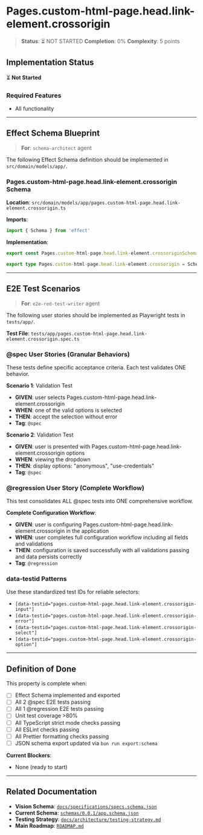 # Pages.custom-html-page.head.link-element.crossorigin

> **Status**: ⏳ NOT STARTED
> **Completion**: 0%
> **Complexity**: 5 points

## Implementation Status

⏳ **Not Started**

### Required Features

- All functionality

---

## Effect Schema Blueprint

> **For**: `schema-architect` agent

The following Effect Schema definition should be implemented in `src/domain/models/app/`.

### Pages.custom-html-page.head.link-element.crossorigin Schema

**Location**: `src/domain/models/app/pages.custom-html-page.head.link-element.crossorigin.ts`

**Imports**:

```typescript
import { Schema } from 'effect'
```

**Implementation**:

```typescript
export const Pages.custom-html-page.head.link-element.crossoriginSchema = Schema.Literal("anonymous", "use-credentials")

export type Pages.custom-html-page.head.link-element.crossorigin = Schema.Schema.Type<typeof Pages.custom-html-page.head.link-element.crossoriginSchema>
```

---

## E2E Test Scenarios

> **For**: `e2e-red-test-writer` agent

The following user stories should be implemented as Playwright tests in `tests/app/`.

**Test File**: `tests/app/pages.custom-html-page.head.link-element.crossorigin.spec.ts`

### @spec User Stories (Granular Behaviors)

These tests define specific acceptance criteria. Each test validates ONE behavior.

**Scenario 1**: Validation Test

- **GIVEN**: user selects Pages.custom-html-page.head.link-element.crossorigin
- **WHEN**: one of the valid options is selected
- **THEN**: accept the selection without error
- **Tag**: `@spec`

**Scenario 2**: Validation Test

- **GIVEN**: user is presented with Pages.custom-html-page.head.link-element.crossorigin options
- **WHEN**: viewing the dropdown
- **THEN**: display options: "anonymous", "use-credentials"
- **Tag**: `@spec`

### @regression User Story (Complete Workflow)

This test consolidates ALL @spec tests into ONE comprehensive workflow.

**Complete Configuration Workflow**:

- **GIVEN**: user is configuring Pages.custom-html-page.head.link-element.crossorigin in the application
- **WHEN**: user completes full configuration workflow including all fields and validations
- **THEN**: configuration is saved successfully with all validations passing and data persists correctly
- **Tag**: `@regression`

### data-testid Patterns

Use these standardized test IDs for reliable selectors:

- `[data-testid="pages.custom-html-page.head.link-element.crossorigin-input"]`
- `[data-testid="pages.custom-html-page.head.link-element.crossorigin-error"]`
- `[data-testid="pages.custom-html-page.head.link-element.crossorigin-select"]`
- `[data-testid="pages.custom-html-page.head.link-element.crossorigin-option"]`

---

## Definition of Done

This property is complete when:

- [ ] Effect Schema implemented and exported
- [ ] All 2 @spec E2E tests passing
- [ ] All 1 @regression E2E tests passing
- [ ] Unit test coverage >80%
- [ ] All TypeScript strict mode checks passing
- [ ] All ESLint checks passing
- [ ] All Prettier formatting checks passing
- [ ] JSON schema export updated via `bun run export:schema`

**Current Blockers**:

- None (ready to start)

---

## Related Documentation

- **Vision Schema**: [`docs/specifications/specs.schema.json`](../specs.schema.json)
- **Current Schema**: [`schemas/0.0.1/app.schema.json`](../../schemas/0.0.1/app.schema.json)
- **Testing Strategy**: [`docs/architecture/testing-strategy.md`](../../architecture/testing-strategy.md)
- **Main Roadmap**: [`ROADMAP.md`](../../../ROADMAP.md)

